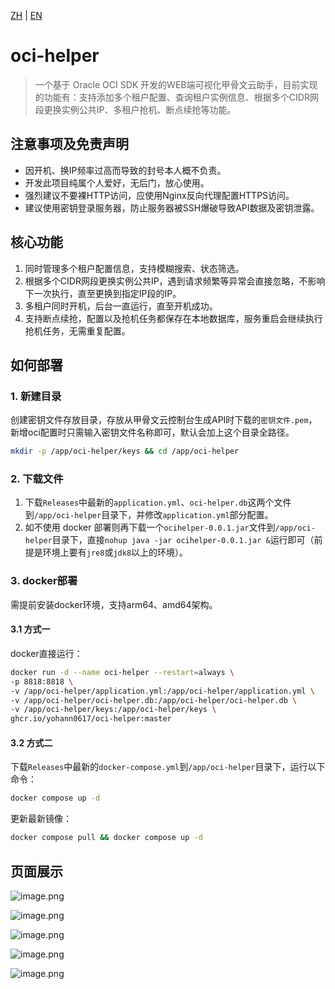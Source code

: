 [ZH](README.md) | [EN](README_EN.md)

# oci-helper

> 一个基于 Oracle OCI SDK 开发的WEB端可视化甲骨文云助手，目前实现的功能有：支持添加多个租户配置、查询租户实例信息、根据多个CIDR网段更换实例公共IP、多租户抢机、断点续抢等功能。

## 注意事项及免责声明
- 因开机、换IP频率过高而导致的封号本人概不负责。
- 开发此项目纯属个人爱好，无后门，放心使用。
- 强烈建议不要裸HTTP访问，应使用Nginx反向代理配置HTTPS访问。
- 建议使用密钥登录服务器，防止服务器被SSH爆破导致API数据及密钥泄露。

## 核心功能

1. 同时管理多个租户配置信息，支持模糊搜索、状态筛选。
2. 根据多个CIDR网段更换实例公共IP，遇到请求频繁等异常会直接忽略，不影响下一次执行，直至更换到指定IP段的IP。
3. 多租户同时开机，后台一直运行，直至开机成功。
4. 支持断点续抢，配置以及抢机任务都保存在本地数据库，服务重启会继续执行抢机任务，无需重复配置。

## 如何部署

### 1. 新建目录
创建密钥文件存放目录，存放从甲骨文云控制台生成API时下载的`密钥文件.pem`，新增oci配置时只需输入密钥文件名称即可，默认会加上这个目录全路径。
```bash
mkdir -p /app/oci-helper/keys && cd /app/oci-helper
```

### 2. 下载文件

1. 下载`Releases`中最新的`application.yml`、`oci-helper.db`这两个文件到`/app/oci-helper`目录下，并修改`application.yml`部分配置。
2. 如不使用 docker 部署则再下载一个`ocihelper-0.0.1.jar`文件到`/app/oci-helper`目录下，直接`nohup java -jar ocihelper-0.0.1.jar &`运行即可（前提是环境上要有`jre8`或`jdk8`以上的环境）。

### 3. docker部署

需提前安装docker环境，支持arm64、amd64架构。

#### 3.1 方式一

docker直接运行：

```bash
docker run -d --name oci-helper --restart=always \
-p 8818:8818 \
-v /app/oci-helper/application.yml:/app/oci-helper/application.yml \
-v /app/oci-helper/oci-helper.db:/app/oci-helper/oci-helper.db \
-v /app/oci-helper/keys:/app/oci-helper/keys \
ghcr.io/yohann0617/oci-helper:master
```

#### 3.2 方式二

下载`Releases`中最新的`docker-compose.yml`到`/app/oci-helper`目录下，运行以下命令：

```bash
docker compose up -d
```

更新最新镜像：

```bash
docker compose pull && docker compose up -d
```


## 页面展示

![image.png](https://pic1.58cdn.com.cn/nowater/webim/big/n_v26a2f3e2cd0ea4ac787723191f4f32f36.png)

![image.png](https://pic4.58cdn.com.cn/nowater/webim/big/n_v290443ddeb885445399561ab6eb1d7a09.png)

![image.png](https://pic1.58cdn.com.cn/nowater/webim/big/n_v2543323ea3d274c2ca435e2b5dcc3074f.png)

![image.png](https://pic3.58cdn.com.cn/nowater/webim/big/n_v2e3c93ccfcbd6442b8093d11fec370ee1.png)

![image.png](https://pic7.58cdn.com.cn/nowater/webim/big/n_v2a47b5866e28344e695b25a84f568ba05.png)

